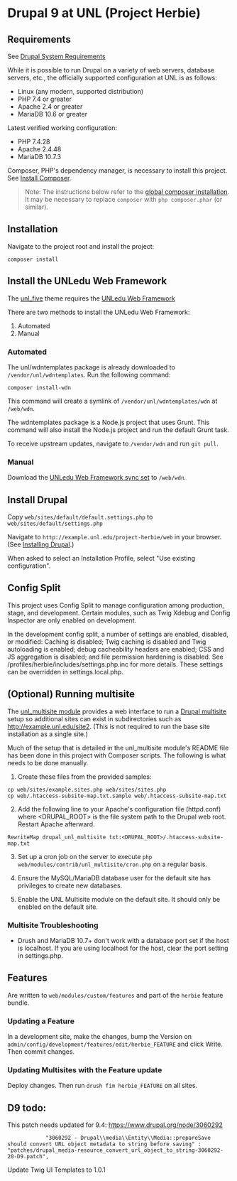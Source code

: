 # Drupal 9 at UNL (Project Herbie)

## Requirements

See [Drupal System Requirements](https://www.drupal.org/docs/system-requirements)

While it is possible to run Drupal on a variety of web servers, database servers, etc., the officially supported configuration at UNL is as follows:

- Linux (any modern, supported distribution)
- PHP 7.4 or greater
- Apache 2.4 or greater
- MariaDB 10.6 or greater

Latest verified working configuration:

- PHP 7.4.28
- Apache 2.4.48
- MariaDB 10.7.3

Composer, PHP's dependency manager, is necessary to install this project. See [Install Composer](https://getcomposer.org/doc/00-intro.md#installation-linux-unix-osx).

> Note: The instructions below refer to the [global composer installation](https://getcomposer.org/doc/00-intro.md#globally).
It may be necessary to replace `composer` with `php composer.phar` (or similar).

## Installation

Navigate to the project root and install the project:

```
composer install
```

## Install the UNLedu Web Framework

The [unl_five](https://github.com/unlcms/unl_five) theme requires the [UNLedu Web Framework](https://github.com/unl/wdntemplates)

There are two methods to install the UNLedu Web Framework:

1. Automated
2. Manual

### Automated

The unl/wdntemplates package is already downloaded to `/vendor/unl/wdntemplates`. Run the following command:

```
composer install-wdn
```

This command will create a symlink of `/vendor/unl/wdntemplates/wdn` at `/web/wdn`.

The wdntemplates package is a Node.js project that uses Grunt. This command will also install the Node.js project and run the default Grunt task.

To receive upstream updates, navigate to `/vendor/wdn` and run `git pull`.

### Manual

Download the [UNLedu Web Framework sync set](https://wdn.unl.edu/downloads/wdn_includes.zip) to `/web/wdn`.

## Install Drupal

Copy `web/sites/default/default.settings.php` to `web/sites/default/settings.php`

Navigate to `http://example.unl.edu/project-herbie/web` in your browser. (See [Installing Drupal](https://www.drupal.org/docs/installing-drupal).)

When asked to select an Installation Profile, select "Use existing configuration".

## Config Split

This project uses Config Split to manage configuration among production, stage, and development. Certain modules, such as Twig Xdebug and Config Inspector are only enabled on development.

In the development config split, a number of settings are enabled, disabled, or modified: Caching is disabled; Twig caching is disabled and Twig autoloading is enabled; debug cacheability headers are enabled; CSS and JS aggregation is disabled; and file permission hardening is disabled.  See /profiles/herbie/includes/settings.php.inc for more details. These settings can be overridden in settings.local.php.

## (Optional) Running multisite

The [unl_multisite module](https://github.com/unlcms/unl_multisite) provides a web interface to run a [Drupal multisite](https://www.drupal.org/docs/multisite-drupal) setup so additional sites can exist in subdirectories such as http://example.unl.edu/site2. (This is not required to run the base site installation as a single site.)

Much of the setup that is detailed in the unl_multisite module's README file has been done in this project with Composer scripts. The following is what needs to be done manually.

1. Create these files from the provided samples:

```
cp web/sites/example.sites.php web/sites/sites.php
cp web/.htaccess-subsite-map.txt.sample web/.htaccess-subsite-map.txt
```

2. Add the following line to your Apache's configuration file (httpd.conf) where <DRUPAL_ROOT> is the file system path to the Drupal web root. Restart Apache afterward.

```
RewriteMap drupal_unl_multisite txt:<DRUPAL_ROOT>/.htaccess-subsite-map.txt
```

3. Set up a cron job on the server to execute `php web/modules/contrib/unl_multisite/cron.php` on a regular basis.

4. Ensure the MySQL/MariaDB database user for the default site has privileges to create new databases.

5. Enable the UNL Multisite module on the default site. It should only be enabled on the default site.

### Multisite Troubleshooting

- Drush and MariaDB 10.7+ don't work with a database port set if the host is localhost. If you are using localhost for the host, clear the port setting in settings.php.

## Features

Are written to `web/modules/custom/features` and part of the `herbie` feature bundle.

### Updating a Feature

In a development site, make the changes, bump the Version on `admin/config/development/features/edit/herbie_FEATURE` and click Write. Then commit changes.

### Updating Multisites with the Feature update

Deploy changes. Then run `drush fim herbie_FEATURE` on all sites.

## D9 todo:

This patch needs updated for 9.4: https://www.drupal.org/node/3060292

                "3060292 - Drupal\\media\\Entity\\Media::prepareSave should convert URL object metadata to string before saving" : "patches/drupal_media-resource_convert_url_object_to_string-3060292-20-D9.patch",

Update Twig UI Templates to 1.0.1
